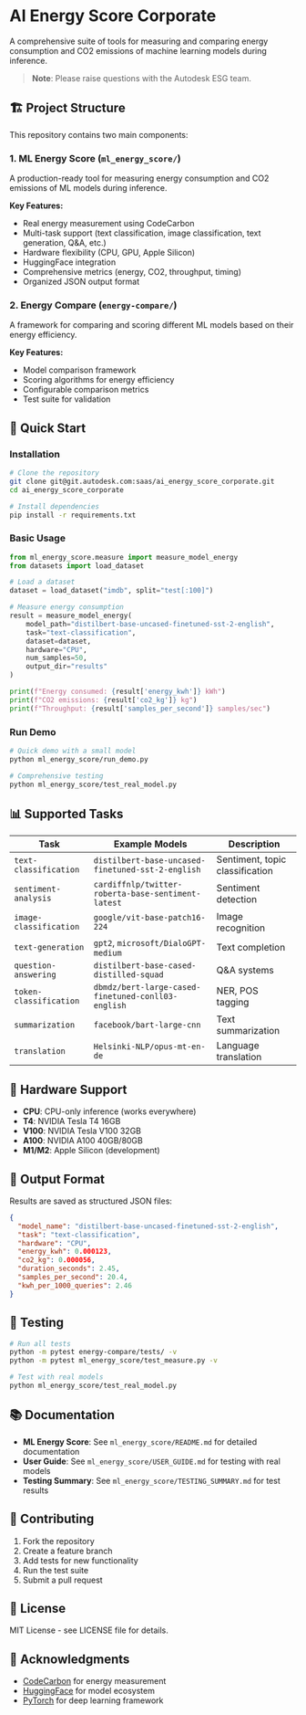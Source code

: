 # AI Energy Score Corporate

A comprehensive suite of tools for measuring and comparing energy consumption and CO2 emissions of machine learning models during inference.

> **Note**: Please raise questions with the Autodesk ESG team.

## 🏗️ Project Structure

This repository contains two main components:

### 1. ML Energy Score (`ml_energy_score/`)
A production-ready tool for measuring energy consumption and CO2 emissions of ML models during inference.

**Key Features:**
- Real energy measurement using CodeCarbon
- Multi-task support (text classification, image classification, text generation, Q&A, etc.)
- Hardware flexibility (CPU, GPU, Apple Silicon)
- HuggingFace integration
- Comprehensive metrics (energy, CO2, throughput, timing)
- Organized JSON output format

### 2. Energy Compare (`energy-compare/`)
A framework for comparing and scoring different ML models based on their energy efficiency.

**Key Features:**
- Model comparison framework
- Scoring algorithms for energy efficiency
- Configurable comparison metrics
- Test suite for validation

## 🚀 Quick Start

### Installation

```bash
# Clone the repository
git clone git@git.autodesk.com:saas/ai_energy_score_corporate.git
cd ai_energy_score_corporate

# Install dependencies
pip install -r requirements.txt
```

### Basic Usage

```python
from ml_energy_score.measure import measure_model_energy
from datasets import load_dataset

# Load a dataset
dataset = load_dataset("imdb", split="test[:100]")

# Measure energy consumption
result = measure_model_energy(
    model_path="distilbert-base-uncased-finetuned-sst-2-english",
    task="text-classification",
    dataset=dataset,
    hardware="CPU",
    num_samples=50,
    output_dir="results"
)

print(f"Energy consumed: {result['energy_kwh']} kWh")
print(f"CO2 emissions: {result['co2_kg']} kg")
print(f"Throughput: {result['samples_per_second']} samples/sec")
```

### Run Demo

```bash
# Quick demo with a small model
python ml_energy_score/run_demo.py

# Comprehensive testing
python ml_energy_score/test_real_model.py
```

## 📊 Supported Tasks

| Task | Example Models | Description |
|------|----------------|-------------|
| `text-classification` | `distilbert-base-uncased-finetuned-sst-2-english` | Sentiment, topic classification |
| `sentiment-analysis` | `cardiffnlp/twitter-roberta-base-sentiment-latest` | Sentiment detection |
| `image-classification` | `google/vit-base-patch16-224` | Image recognition |
| `text-generation` | `gpt2`, `microsoft/DialoGPT-medium` | Text completion |
| `question-answering` | `distilbert-base-cased-distilled-squad` | Q&A systems |
| `token-classification` | `dbmdz/bert-large-cased-finetuned-conll03-english` | NER, POS tagging |
| `summarization` | `facebook/bart-large-cnn` | Text summarization |
| `translation` | `Helsinki-NLP/opus-mt-en-de` | Language translation |

## 🔧 Hardware Support

- **CPU**: CPU-only inference (works everywhere)
- **T4**: NVIDIA Tesla T4 16GB
- **V100**: NVIDIA Tesla V100 32GB  
- **A100**: NVIDIA A100 40GB/80GB
- **M1/M2**: Apple Silicon (development)

## 📁 Output Format

Results are saved as structured JSON files:

```json
{
  "model_name": "distilbert-base-uncased-finetuned-sst-2-english",
  "task": "text-classification",
  "hardware": "CPU",
  "energy_kwh": 0.000123,
  "co2_kg": 0.000056,
  "duration_seconds": 2.45,
  "samples_per_second": 20.4,
  "kwh_per_1000_queries": 2.46
}
```

## 🧪 Testing

```bash
# Run all tests
python -m pytest energy-compare/tests/ -v
python -m pytest ml_energy_score/test_measure.py -v

# Test with real models
python ml_energy_score/test_real_model.py
```

## 📚 Documentation

- **ML Energy Score**: See `ml_energy_score/README.md` for detailed documentation
- **User Guide**: See `ml_energy_score/USER_GUIDE.md` for testing with real models
- **Testing Summary**: See `ml_energy_score/TESTING_SUMMARY.md` for test results

## 🤝 Contributing

1. Fork the repository
2. Create a feature branch
3. Add tests for new functionality
4. Run the test suite
5. Submit a pull request

## 📄 License

MIT License - see LICENSE file for details.

## 🙏 Acknowledgments

- [CodeCarbon](https://codecarbon.io/) for energy measurement
- [HuggingFace](https://huggingface.co/) for model ecosystem
- [PyTorch](https://pytorch.org/) for deep learning framework
